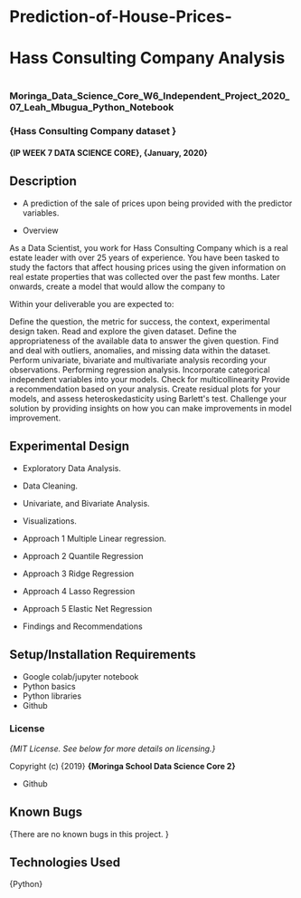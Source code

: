 # Prediction-of-House-Prices-
# Hass Consulting Company Analysis
# 
### Moringa_Data_Science_Core_W6_Independent_Project_2020_07_Leah_Mbugua_Python_Notebook

### {Hass Consulting Company dataset }

#### {IP WEEK 7 DATA SCIENCE CORE}, {January, 2020}



## Description

 * A prediction of the sale of prices upon being provided with the predictor variables. 

* Overview 

As a Data Scientist, you work for Hass Consulting Company which is a real estate leader with over 25 years of experience. You have been tasked to study the factors that affect housing prices using the given information on real estate properties that was collected over the past few months. Later onwards, create a model that would allow the company to 

Within your deliverable you are expected to:

Define the question, the metric for success, the context, experimental design taken.
Read and explore the given dataset.
Define the appropriateness of the available data to answer the given question.
Find and deal with outliers, anomalies, and missing data within the dataset.
Perform univariate, bivariate and multivariate analysis recording your observations.
Performing regression analysis.
Incorporate categorical independent variables into your models.
Check for multicollinearity
Provide a recommendation based on your analysis. 
Create residual plots for your models, and assess heteroskedasticity using Barlett's test.
Challenge your solution by providing insights on how you can make improvements in model improvement.

## Experimental Design

 * Exploratory Data Analysis.
 
 * Data Cleaning.

 * Univariate, and Bivariate Analysis.
 
 * Visualizations.

 * Approach 1 Multiple Linear regression.
 
 * Approach 2 Quantile Regression
 
 * Approach 3 Ridge Regression
 
 * Approach 4 Lasso Regression
 
 * Approach 5 Elastic Net Regression
 
 * Findings and Recommendations
 
 

## Setup/Installation Requirements

* Google colab/jupyter notebook
* Python basics
* Python libraries
* Github



### License

*{MIT License.  See below for more details on licensing.}*

Copyright (c) {2019} **{Moringa School Data Science Core 2}**
* Github

## Known Bugs

{There are no known bugs in this project. }

## Technologies Used

{Python}
